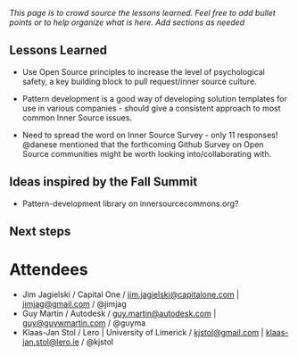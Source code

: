 *This page is to crowd source the lessons learned. Feel free to add bullet points or to help organize what is here. Add sections as needed*

## Lessons Learned

* Use Open Source principles to increase the level of psychological safety, a key building block to pull request/inner source culture.

* Pattern development is a good way of developing solution templates for use in various companies - should give a consistent approach to most common Inner Source issues. 

* Need to spread the word on Inner Source Survey - only 11 responses! @danese mentioned that the forthcoming Github Survey on Open Source communities might be worth looking into/collaborating with.

## Ideas inspired by the Fall Summit

* Pattern-development library on innersourcecommons.org?

## Next steps

# Attendees

* Jim Jagielski / Capital One / jim.jagielski@capitalone.com | jimjag@gmail.com / @jimjag
* Guy Martin / Autodesk / guy.martin@autodesk.com | guy@guywmartin.com / @guyma
* Klaas-Jan Stol / Lero | University of Limerick / kjstol@gmail.com | klaas-jan.stol@lero.ie / @kjstol